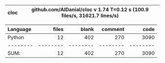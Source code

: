 cloc|github.com/AlDanial/cloc v 1.74  T=0.12 s (100.9 files/s, 31621.7 lines/s)
--- | ---

Language|files|blank|comment|code
:-------|-------:|-------:|-------:|-------:
Python|12|402|270|3090
--------|--------|--------|--------|--------
SUM:|12|402|270|3090
